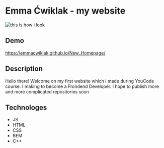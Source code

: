 # Emma Ćwiklak - my website
![this is how i look]([https://github.com/EmmaCwiklak/homepage/blob/main/images/me.jpg?raw=true](https://files.fm/u/auyxrfsq5))

## Demo
https://emmacwiklak.github.io/New_Homepage/

## Description
Hello there! Welcome on my first website which i made during YouCode course. I making to become a Frondend Developer. I hope to publish more and more complicated repositories soon

## Technologes
- JS
- HTML
- CSS
- BEM
- C++

